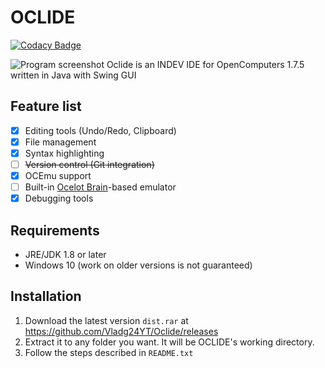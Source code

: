 # OCLIDE
[![Codacy Badge](https://app.codacy.com/project/badge/Grade/d0ace57bc0a349529c699733b8dc3e9e)](https://www.codacy.com/gh/Vladg24YT/Oclide/dashboard?utm_source=github.com&amp;utm_medium=referral&amp;utm_content=Vladg24YT/Oclide&amp;utm_campaign=Badge_Grade)<br>

![Program screenshot](https://raw.githubusercontent.com/Vladg24YT/Oclide/gh-pages/images/screenshots/OCLIDE_screenshot.png) 
Oclide is an INDEV IDE for OpenComputers 1.7.5 written in Java with Swing GUI

## Feature list
- [x] Editing tools (Undo/Redo, Clipboard)
- [x] File management
- [x] Syntax highlighting
- [ ] <s>Version control (Git integration)</s>
- [x] OCEmu support
- [ ] Built-in [Ocelot Brain](https://gitlab.com/cc-ru/ocelot/ocelot-brain)-based emulator
- [x] Debugging tools

## Requirements
* JRE/JDK 1.8 or later
* Windows 10 (work on older versions is not guaranteed)

## Installation
1. Download the latest version `dist.rar` at https://github.com/Vladg24YT/Oclide/releases
2. Extract it to any folder you want. It will be OCLIDE's working directory.
3. Follow the steps described in `README.txt`
